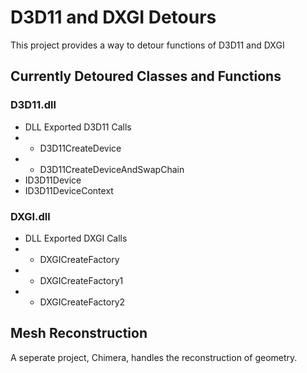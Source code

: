 # D3D11 and DXGI Detours
This project provides a way to detour functions of D3D11 and DXGI

## Currently Detoured Classes and Functions
### D3D11.dll
* DLL Exported D3D11 Calls
* * D3D11CreateDevice
* * D3D11CreateDeviceAndSwapChain
* ID3D11Device
* ID3D11DeviceContext

### DXGI.dll
* DLL Exported DXGI Calls
* * DXGICreateFactory
* * DXGICreateFactory1
* * DXGICreateFactory2


## Mesh Reconstruction

A seperate project, Chimera, handles the reconstruction of geometry.
